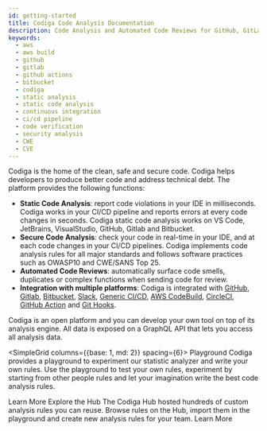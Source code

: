 ```yaml
---
id: getting-started
title: Codiga Code Analysis Documentation
description: Code Analysis and Automated Code Reviews for GitHub, GitLab and Bitbucket. Support for 12+ languages, start for free today.
keywords:
  - aws
  - aws build
  - github
  - gitlab
  - github actions
  - bitbucket
  - codiga
  - static analysis
  - static code analysis
  - continuous integration
  - ci/cd pipeline
  - code verification
  - security analysis
  - CWE
  - CVE
---
```


Codiga is the home of the clean, safe and secure code. Codiga helps developers to produce better code
and address technical debt. The platform provides the following functions:

- **Static Code Analysis**: report code violations in your IDE in milliseconds. Codiga works in your CI/CD pipeline and reports errors at every code changes in seconds. Codiga static code analysis works on VS Code, JetBrains, VisualStudio, GitHub, Gitlab and Bitbucket.
- **Secure Code Analysis**: check your code in real-time in your IDE, and at each code changes in your CI/CD pipelines. Codiga implements code analysis rules for all major standards and follows software practices such as OWASP10 and CWE/SANS Top 25.
- **Automated Code Reviews**: automatically surface code smells, duplicates or complex functions when sending code for review.
- **Integration with multiple platforms**: Codiga is integrated with [GitHub](./integration-github.md), [Gitlab](./integration-gitlab.md), [Bitbucket](./integration-bitbucket.md), [Slack](./integration-slack.md), [Generic CI/CD](./integration-ci.md), [AWS CodeBuild](./integration-aws-codebuild.md), [CircleCI](./integration-circle-ci.md), [GitHub Action](./integration-github-action.md) and [Git Hooks](./git-hooks.md).

Codiga is an open platform and you can develop your own tool on top of its analysis engine.
All data is exposed on a GraphQL API that lets you access all analysis data.

<SimpleGrid columns={{base: 1, md: 2}} spacing={6}>
<Card>
<Heading size="md" m={0}>Playground</Heading>
<Text fontSize="sm" m={0} lineHeight="tall" flexGrow={2}>
Codiga provides a playground to experiment our statistic analyzer and write your own rules. Use the playground to test your own rules, experiment by starting from other people rules and let your imagination write the best code analysis rules.
</Text>

  <DocLink isExternal size="sm" variant="primary" href="https://app.codiga.io/hub/playground/">
    Learn More
  </DocLink>
  </Card>
  <Card>
    <Heading size="md" m={0}>Explore the Hub</Heading>
    <Text fontSize="sm" m={0} lineHeight="tall" flexGrow={2}>
    The Codiga Hub hosted hundreds of custom analysis rules you can reuse. Browse rules on the Hub, import them in the playground and create new analysis rules for your team.
    </Text>
    <DocLink isExternal size="sm" variant="primary" href="https://app.codiga.io/hub/rulesets">Learn More</DocLink>
  </Card>
</SimpleGrid>

